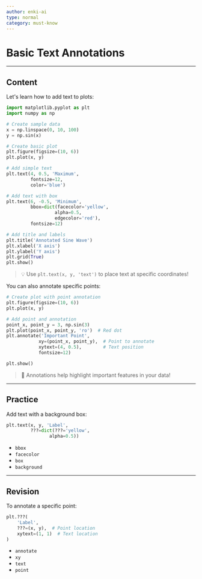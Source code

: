 ```yaml
---
author: enki-ai
type: normal
category: must-know
---
```


# Basic Text Annotations

---
## Content

Let's learn how to add text to plots:

```python
import matplotlib.pyplot as plt
import numpy as np

# Create sample data
x = np.linspace(0, 10, 100)
y = np.sin(x)

# Create basic plot
plt.figure(figsize=(10, 6))
plt.plot(x, y)

# Add simple text
plt.text(4, 0.5, 'Maximum',
         fontsize=12,
         color='blue')

# Add text with box
plt.text(6, -0.5, 'Minimum',
         bbox=dict(facecolor='yellow',
                  alpha=0.5,
                  edgecolor='red'),
         fontsize=12)

# Add title and labels
plt.title('Annotated Sine Wave')
plt.xlabel('X axis')
plt.ylabel('Y axis')
plt.grid(True)
plt.show()
```

> 💡 Use `plt.text(x, y, 'text')` to place text at specific coordinates!

You can also annotate specific points:

```python
# Create plot with point annotation
plt.figure(figsize=(10, 6))
plt.plot(x, y)

# Add point and annotation
point_x, point_y = 3, np.sin(3)
plt.plot(point_x, point_y, 'ro')  # Red dot
plt.annotate('Important Point',
            xy=(point_x, point_y),  # Point to annotate
            xytext=(4, 0.5),        # Text position
            fontsize=12)

plt.show()
```

> 🎯 Annotations help highlight important features in your data!

---
## Practice

Add text with a background box:

```python
plt.text(x, y, 'Label',
         ???=dict(???='yellow',
                alpha=0.5))
```

- `bbox`
- `facecolor`
- `box`
- `background`

---
## Revision

To annotate a specific point:

```python
plt.???(
    'Label',
    ???=(x, y),  # Point location
    xytext=(1, 1)  # Text location
)
```

- `annotate`
- `xy`
- `text`
- `point` 